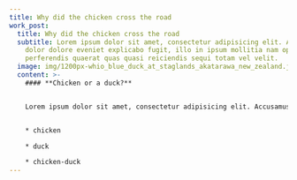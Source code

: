 ```yaml
---
title: Why did the chicken cross the road
work_post:
  title: Why did the chicken cross the road
  subtitle: Lorem ipsum dolor sit amet, consectetur adipisicing elit. Accusamus at
    dolor dolore eveniet explicabo fugit, illo in ipsum mollitia nam optio
    perferendis quaerat quas quasi reiciendis sequi totam vel velit.
  image: img/1200px-whio_blue_duck_at_staglands_akatarawa_new_zealand.jpeg
  content: >-
    #### **Chicken or a duck?**


    Lorem ipsum dolor sit amet, consectetur adipisicing elit. Accusamus at dolor dolore eveniet explicabo fugit, illo in ipsum mollitia nam optio perferendis quaerat quas quasi reiciendis sequi totam vel velit.


    * chicken

    * duck

    * chicken-duck
---
```

